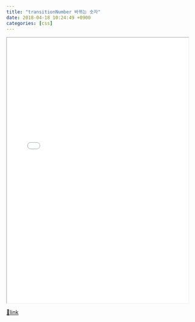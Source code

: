 ```yaml
---
title: "transitionNumber 바뀌는 숫자"
date: 2018-04-18 10:24:49 +0900
categories: [css]
---
```


<iframe frameborder="1" height="700" src="/web_work/doc/CSS/transitionNumber/transitionNumber.html" style="border-width: 1px;" width="95%"></iframe>


[🔗link](http://www.mins01.com/mh/tech/read/1153)